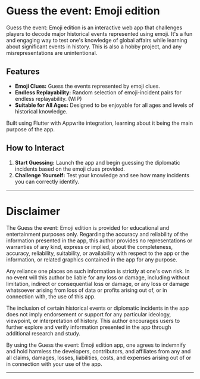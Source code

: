 # Guess the event: Emoji edition


Guess the event: Emoji edition is an interactive web app that challenges players to decode major historical events represented using emoji. It's a fun and engaging way to test one's knowledge of global affairs while learning about significant events in history. This is also a hobby project, and any misrepresentations are unintentional. 

## Features

- **Emoji Clues:** Guess the events represented by emoji clues.
- **Endless Replayability:** Random selection of emoji-incident pairs for endless replayability. (WIP)
- **Suitable for All Ages:** Designed to be enjoyable for all ages and levels of historical knowledge.

Built using Flutter with Appwrite integration, learning about it being the main purpose of the app. 

## How to Interact

1. **Start Guessing:** Launch the app and begin guessing the diplomatic incidents based on the emoji clues provided.
2. **Challenge Yourself:** Test your knowledge and see how many incidents you can correctly identify.

---

# Disclaimer

The Guess the event: Emoji edition is provided for educational and entertainment purposes only. Regarding the accuracy and reliability of the information presented in the app, this author provides no representations or warranties of any kind, express or implied, about the completeness, accuracy, reliability, suitability, or availability with respect to the app or the information, or related graphics contained in the app for any purpose. 

Any reliance one places on such information is strictly at one's own risk. In no event will this author be liable for any loss or damage, including without limitation, indirect or consequential loss or damage, or any loss or damage whatsoever arising from loss of data or profits arising out of, or in connection with, the use of this app.

The inclusion of certain historical events or diplomatic incidents in the app does not imply endorsement or support for any particular ideology, viewpoint, or interpretation of history. This author encourages users to further explore and verify information presented in the app through additional research and study.

By using the Guess the event: Emoji edition app, one agrees to indemnify and hold harmless the developers, contributors, and affiliates from any and all claims, damages, losses, liabilities, costs, and expenses arising out of or in connection with your use of the app.

---